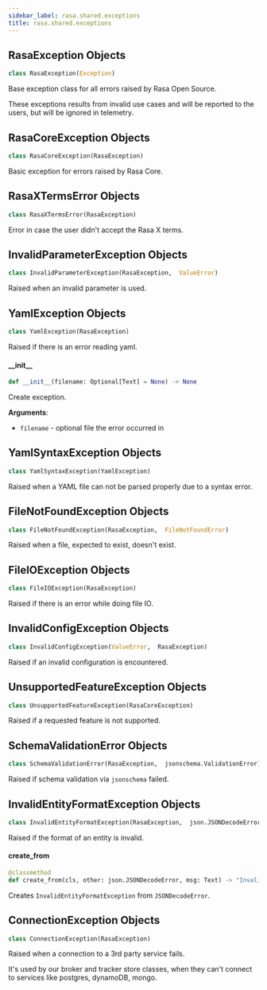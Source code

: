 ```yaml
---
sidebar_label: rasa.shared.exceptions
title: rasa.shared.exceptions
---
```

## RasaException Objects

```python
class RasaException(Exception)
```

Base exception class for all errors raised by Rasa Open Source.

These exceptions results from invalid use cases and will be reported
to the users, but will be ignored in telemetry.

## RasaCoreException Objects

```python
class RasaCoreException(RasaException)
```

Basic exception for errors raised by Rasa Core.

## RasaXTermsError Objects

```python
class RasaXTermsError(RasaException)
```

Error in case the user didn&#x27;t accept the Rasa X terms.

## InvalidParameterException Objects

```python
class InvalidParameterException(RasaException,  ValueError)
```

Raised when an invalid parameter is used.

## YamlException Objects

```python
class YamlException(RasaException)
```

Raised if there is an error reading yaml.

#### \_\_init\_\_

```python
def __init__(filename: Optional[Text] = None) -> None
```

Create exception.

**Arguments**:

- `filename` - optional file the error occurred in

## YamlSyntaxException Objects

```python
class YamlSyntaxException(YamlException)
```

Raised when a YAML file can not be parsed properly due to a syntax error.

## FileNotFoundException Objects

```python
class FileNotFoundException(RasaException,  FileNotFoundError)
```

Raised when a file, expected to exist, doesn&#x27;t exist.

## FileIOException Objects

```python
class FileIOException(RasaException)
```

Raised if there is an error while doing file IO.

## InvalidConfigException Objects

```python
class InvalidConfigException(ValueError,  RasaException)
```

Raised if an invalid configuration is encountered.

## UnsupportedFeatureException Objects

```python
class UnsupportedFeatureException(RasaCoreException)
```

Raised if a requested feature is not supported.

## SchemaValidationError Objects

```python
class SchemaValidationError(RasaException,  jsonschema.ValidationError)
```

Raised if schema validation via `jsonschema` failed.

## InvalidEntityFormatException Objects

```python
class InvalidEntityFormatException(RasaException,  json.JSONDecodeError)
```

Raised if the format of an entity is invalid.

#### create\_from

```python
@classmethod
def create_from(cls, other: json.JSONDecodeError, msg: Text) -> "InvalidEntityFormatException"
```

Creates `InvalidEntityFormatException` from `JSONDecodeError`.

## ConnectionException Objects

```python
class ConnectionException(RasaException)
```

Raised when a connection to a 3rd party service fails.

It&#x27;s used by our broker and tracker store classes, when
they can&#x27;t connect to services like postgres, dynamoDB, mongo.

